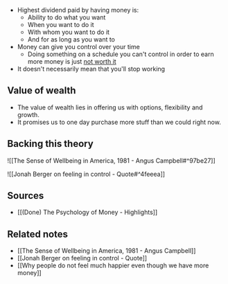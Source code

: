 - Highest dividend paid by having money is:
	- Ability to do what you want
	- When you want to do it
	- With whom you want to do it
	- And for as long as you want to
- Money can give you control over your time
	- Doing something on a schedule you can't control in order to earn more money is just <u>not worth it</u>
- It doesn't necessarily mean that you'll stop working

## Value of wealth
- The value of wealth lies in offering us with options, flexibility and growth.
- It promises us to one day purchase more stuff than we could right now. 

## Backing this theory

![[The Sense of Wellbeing in America, 1981 - Angus Campbell#^97be27]]

![[Jonah Berger on feeling in control - Quote#^4feeea]]

## Sources
- [[(Done) The Psychology of Money - Highlights]]

## Related notes
- [[The Sense of Wellbeing in America, 1981 - Angus Campbell]]
- [[Jonah Berger on feeling in control - Quote]]
- [[Why people do not feel much happier even though we have more money]]
